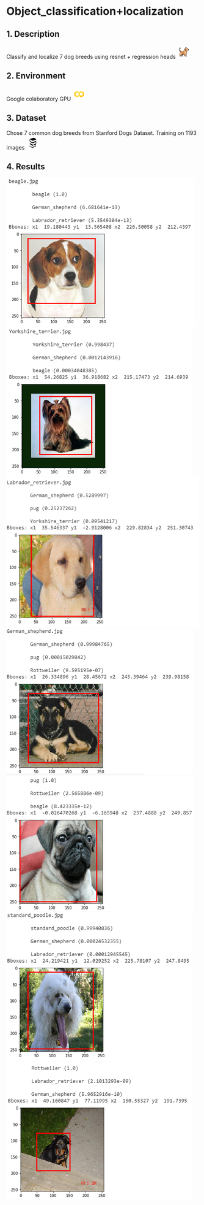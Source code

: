 # Object_classification+localization

## 1. Description
Classify and localize 7 dog breeds using resnet  + regression heads ![dog img](https://github.com/Antanskas/Object_classification-localization/blob/master/repository_images/dog.png)


## 2. Environment 
Google colaboratory GPU ![colab img](https://github.com/Antanskas/Object_classification-localization/blob/master/repository_images/colab.png)

## 3. Dataset
Chose 7 common dog breeds from Stanford Dogs Dataset. Training on 1193 images ![books img](https://github.com/Antanskas/Object_classification-localization/blob/master/repository_images/books.png)

## 4. Results

![Image 1](https://github.com/Antanskas/Object_classification-localization/blob/master/outputs/output_1.PNG)
![Image 2](https://github.com/Antanskas/Object_classification-localization/blob/master/outputs/output_2.PNG)
![Image 3](https://github.com/Antanskas/Object_classification-localization/blob/master/outputs/output_3.PNG)
![Image 4](https://github.com/Antanskas/Object_classification-localization/blob/master/outputs/output_4.PNG)
![Image 5](https://github.com/Antanskas/Object_classification-localization/blob/master/outputs/output_5.PNG)
![Image 6](https://github.com/Antanskas/Object_classification-localization/blob/master/outputs/output_6.PNG)
![Image 7](https://github.com/Antanskas/Object_classification-localization/blob/master/outputs/output_7.PNG)
